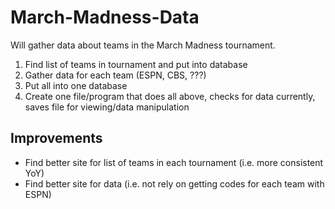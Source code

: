 # March-Madness-Data
Will gather data about teams in the March Madness tournament.
1. Find list of teams in tournament and put into database
2. Gather data for each team (ESPN, CBS, ???)
3. Put all into one database
4. Create one file/program that does all above, checks for data currently, saves file for viewing/data manipulation

## Improvements
* Find better site for list of teams in each tournament (i.e. more consistent YoY)
* Find better site for data (i.e. not rely on getting codes for each team with ESPN)
